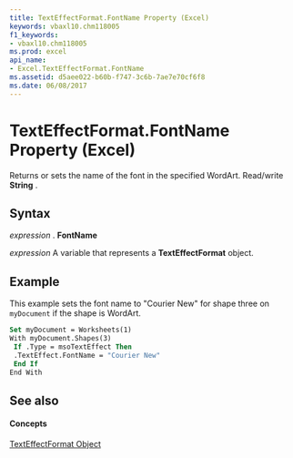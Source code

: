 ```yaml
---
title: TextEffectFormat.FontName Property (Excel)
keywords: vbaxl10.chm118005
f1_keywords:
- vbaxl10.chm118005
ms.prod: excel
api_name:
- Excel.TextEffectFormat.FontName
ms.assetid: d5aee022-b60b-f747-3c6b-7ae7e70cf6f8
ms.date: 06/08/2017
---
```



# TextEffectFormat.FontName Property (Excel)

Returns or sets the name of the font in the specified WordArt. Read/write  **String** .


## Syntax

 _expression_ . **FontName**

 _expression_ A variable that represents a **TextEffectFormat** object.


## Example

This example sets the font name to "Courier New" for shape three on  `myDocument` if the shape is WordArt.


```vb
Set myDocument = Worksheets(1) 
With myDocument.Shapes(3) 
 If .Type = msoTextEffect Then 
 .TextEffect.FontName = "Courier New" 
 End If 
End With
```


## See also


#### Concepts


[TextEffectFormat Object](Excel.TextEffectFormat.md)

